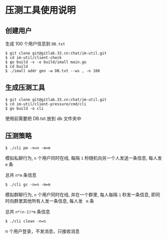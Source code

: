 # 压测工具使用说明



## 创建用户

生成 100 个用户信息到  `DB.txt` 

```shell
$ git clone git@gitlab.33.cn:chat/im-util.git
$ cd im-util/client-check
$ go build -v -o build/imall main.go
$ cd build
$ ./imall addr gen -w DB.txt --ws , -n 100
```



## 生成压测工具

```shell
$ git clone git@gitlab.33.cn:chat/im-util.git
$ cd im-util/client-pressure/cmd/cli
$ go build -o cli
```

使用前需要把 DB.txt 放到 db 文件夹中



## 压测策略

```shell
$ ./cli pm -n=n -m=m
```

模拟私聊行为,  `n` 个用户同时在线, 每隔 `1` 秒随机向另一个人发送一条信息, 每人发 `m` 条

总共 `n*m` 条信息

```shell
$ ./cli gc -n=n -m=m
```

模拟群聊行为,  `n`  个用户同时在线, 并在一个群里, 每人每隔 `1` 秒发一条信息, 即同时向群里其他所有人发一条信息, 每人发 ` m`  条

总共 `n*(n-1)*m` 条信息

```shell
$ ./cli clean -n=n
```

n 个用户登录，不发消息，只接收消息




